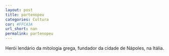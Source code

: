 ```yaml
---
layout: post
title: partenopeu
categories: Cultura
cor: #FFCA3A
url_short: nan
permalink: partenopeu
---
```

Herói lendário da mitologia grega, fundador da cidade de Nápoles, na Itália.
